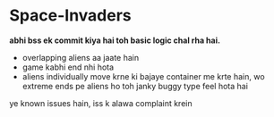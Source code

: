 # Space-Invaders

**abhi bss ek commit kiya hai toh basic logic chal rha hai.**

- overlapping aliens aa jaate hain
- game kabhi end nhi hota
- aliens individually move krne ki bajaye container me krte hain, wo extreme ends pe aliens ho toh janky buggy type feel hota hai

ye known issues hain, iss k alawa complaint krein
